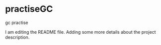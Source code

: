 # practiseGC
gc practise

I am editing the README file. Adding some more details about the project description.
